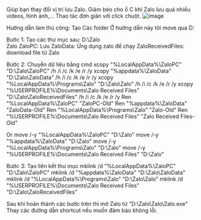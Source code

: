 Giúp bạn thay đổi vị trí lưu Zalo.
Giảm béo cho ổ C khi Zalo lưu quá nhiều videos, hình ảnh,...
Thao tác đơn giản với click chuột.
![image](https://github.com/NDWoodCompany/ZaloMove/assets/102244520/c870c8e3-3a82-403b-9eca-f9d661185d27)

Hướng dẫn làm thủ công:
Tạo Các folder
Ở hướng dẫn này tôi move qua D:

Bước 1:
Tạo các thư mục sau:
D:\Zalo\
Zalo
ZaloPC: Lưu
ZaloData: Ứng dụng zalo để chạy
ZaloReceivedFiles: download file từ Zalo

Bước 2: Chuyển dữ liệu bằng cmd
xcopy "%LocalAppData%\ZaloPC" "D:\Zalo\ZaloPC" /h /i /c /k /e /r /y
xcopy "%appdata%\ZaloData" "D:\Zalo\ZaloData" /h /i /c /k /e /r /y
xcopy "%LocalAppData%\Programs\Zalo" "D:\Zalo\Zalo" /h /i /c /k /e /r /y
xcopy "%USERPROFILE%\Documents\Zalo Received Files" "D:\Zalo\ZaloReceivedFiles" /h /i /c /k /e /r /y
Ren "%LocalAppData%\ZaloPC" "ZaloPC-Old"
Ren "%appdata%\ZaloData" "ZaloData-Old"
Ren "%LocalAppData%\Programs\Zalo" "Zalo-Old"
Ren "%USERPROFILE%\Documents\Zalo Received Files" "Zalo Received Files-Old"

Or
move /-y "%LocalAppData%\ZaloPC" "D:\Zalo"
move /-y "%appdata%\ZaloData" "D:\Zalo"
move /-y "%LocalAppData%\Programs\Zalo" "D:\Zalo"
move /-y "%USERPROFILE%\Documents\Zalo Received Files" "D:\Zalo"

Bước 3: Tạo liên kết thư mục
mklink /d "%LocalAppData%\ZaloPC" "D:\Zalo\ZaloPC"
mklink /d "%appdata%\ZaloData" "D:\Zalo\ZaloData"
mklink /d "%LocalAppData%\Programs\Zalo" "D:\Zalo\Zalo"
mklink /d "%USERPROFILE%\Documents\Zalo Received Files" "D:\Zalo\ZaloReceivedFiles"

Sau khi hoàn thành các bước trên thì mở Zalo từ "D:\Zalo\Zalo\Zalo.exe" Thay các đường dẫn shortcut nếu muốn đảm bảo không lỗi.

